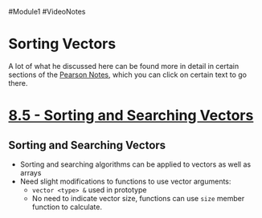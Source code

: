 #Module1 #VideoNotes
# Sorting Vectors
A lot of what he discussed here can be found more in detail in certain sections of the [Pearson Notes](../Pearson%20Notes), which you can click on certain text to go there.

# [8.5 - Sorting and Searching Vectors](../Pearson%20Notes/8.5%20Sorting%20and%20Searching%20Vectors.md)
## Sorting and Searching Vectors
- Sorting and searching algorithms can be applied to vectors as well as arrays
- Need slight modifications to functions to use vector arguments:
	- `vector <type> &` used in prototype
	- No need to indicate vector size, functions can use `size` member function to calculate.